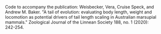 Code to accompany the publication: Weisbecker, Vera, Cruise Speck, and Andrew M. Baker. "A tail of evolution: evaluating body length, weight and locomotion as potential drivers of tail length scaling in Australian marsupial mammals." Zoological Journal of the Linnean Society 188, no. 1 (2020): 242-254.
